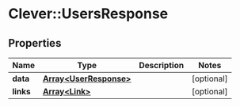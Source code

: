 # Clever::UsersResponse

## Properties
Name | Type | Description | Notes
------------ | ------------- | ------------- | -------------
**data** | [**Array&lt;UserResponse&gt;**](UserResponse.md) |  | [optional] 
**links** | [**Array&lt;Link&gt;**](Link.md) |  | [optional] 

